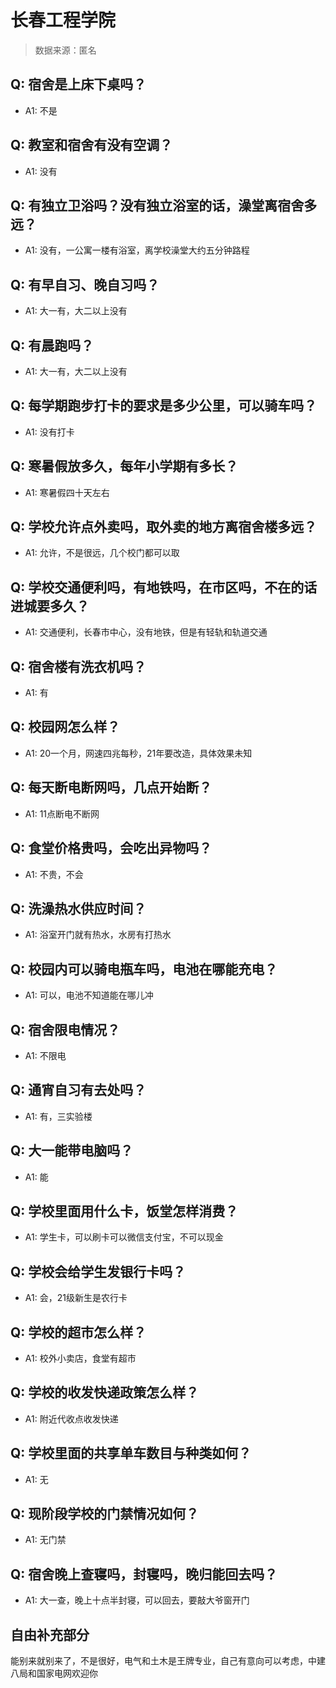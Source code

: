 # 长春工程学院

> 数据来源：匿名

## Q: 宿舍是上床下桌吗？

- A1: 不是

## Q: 教室和宿舍有没有空调？

- A1: 没有

## Q: 有独立卫浴吗？没有独立浴室的话，澡堂离宿舍多远？

- A1: 没有，一公寓一楼有浴室，离学校澡堂大约五分钟路程

## Q: 有早自习、晚自习吗？

- A1: 大一有，大二以上没有

## Q: 有晨跑吗？

- A1: 大一有，大二以上没有

## Q: 每学期跑步打卡的要求是多少公里，可以骑车吗？

- A1: 没有打卡

## Q: 寒暑假放多久，每年小学期有多长？

- A1: 寒暑假四十天左右

## Q: 学校允许点外卖吗，取外卖的地方离宿舍楼多远？

- A1: 允许，不是很远，几个校门都可以取

## Q: 学校交通便利吗，有地铁吗，在市区吗，不在的话进城要多久？

- A1: 交通便利，长春市中心，没有地铁，但是有轻轨和轨道交通

## Q: 宿舍楼有洗衣机吗？

- A1: 有

## Q: 校园网怎么样？

- A1: 20一个月，网速四兆每秒，21年要改造，具体效果未知

## Q: 每天断电断网吗，几点开始断？

- A1: 11点断电不断网

## Q: 食堂价格贵吗，会吃出异物吗？

- A1: 不贵，不会

## Q: 洗澡热水供应时间？

- A1: 浴室开门就有热水，水房有打热水

## Q: 校园内可以骑电瓶车吗，电池在哪能充电？

- A1: 可以，电池不知道能在哪儿冲

## Q: 宿舍限电情况？

- A1: 不限电

## Q: 通宵自习有去处吗？

- A1: 有，三实验楼

## Q: 大一能带电脑吗？

- A1: 能

## Q: 学校里面用什么卡，饭堂怎样消费？

- A1: 学生卡，可以刷卡可以微信支付宝，不可以现金

## Q: 学校会给学生发银行卡吗？

- A1: 会，21级新生是农行卡

## Q: 学校的超市怎么样？

- A1: 校外小卖店，食堂有超市

## Q: 学校的收发快递政策怎么样？

- A1: 附近代收点收发快递

## Q: 学校里面的共享单车数目与种类如何？

- A1: 无

## Q: 现阶段学校的门禁情况如何？

- A1: 无门禁

## Q: 宿舍晚上查寝吗，封寝吗，晚归能回去吗？

- A1: 大一查，晚上十点半封寝，可以回去，要敲大爷窗开门

## 自由补充部分

能别来就别来了，不是很好，电气和土木是王牌专业，自己有意向可以考虑，中建八局和国家电网欢迎你